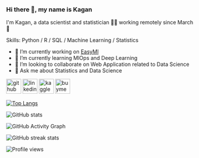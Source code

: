 ### Hi there 👋, my name is Kagan
I'm Kagan, a data scientist and statistician 👨‍💻 working remotely since March 🚀

Skills: Python / R / SQL / Machine Learning / Statistics 

- 🔭 I’m currently working on [EasyMl](https://lnkd.in/eQbFb_jY) 
- 🌱 I’m currently learning MlOps and Deep Learning 
- 👯 I’m looking to collaborate on Web Application related to Data Science 
- 💬 Ask me about Statistics and Data Science 


[<img src='https://cdn.jsdelivr.net/npm/simple-icons@3.0.1/icons/github.svg' alt='github' height='40'>](https://github.com/KaganHanCatan)  [<img src='https://cdn.jsdelivr.net/npm/simple-icons@3.0.1/icons/linkedin.svg' alt='linkedin' height='40'>](https://www.linkedin.com/in/kaganhancatan/)  [<img src='https://cdn.jsdelivr.net/npm/simple-icons@3.0.1/icons/kaggle.svg' alt='kaggle' height='40'>](https://www.kaggle.com/kagancatan)  [<img src='https://cdn.jsdelivr.net/npm/simple-icons@3.0.1/icons/buymeacoffee.svg' alt='buymeacoffee' height='40'>](https://www.buymeacoffee.com/kaganhan)  

[![Top Langs](https://github-readme-stats.vercel.app/api/top-langs/?username=KaganHanCatan)](https://github.com/anuraghazra/github-readme-stats)

![GitHub stats](https://github-readme-stats.vercel.app/api?username=KaganHanCatan&show_icons=true&count_private=true)  

![GitHub Activity Graph](https://activity-graph.herokuapp.com/graph?username=KaganHanCatan)  

![GitHub streak stats](https://github-readme-streak-stats.herokuapp.com/?user=KaganHanCatan)  

![Profile views](https://gpvc.arturio.dev/KaganHanCatan)  
